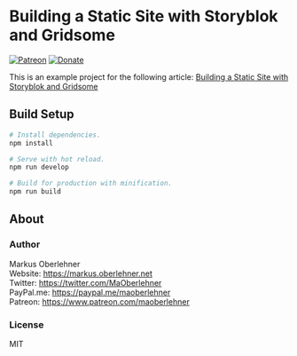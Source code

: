 # Building a Static Site with Storyblok and Gridsome

[![Patreon](https://img.shields.io/badge/patreon-donate-blue.svg)](https://www.patreon.com/maoberlehner)
[![Donate](https://img.shields.io/badge/Donate-PayPal-blue.svg)](https://paypal.me/maoberlehner)

This is an example project for the following article: [Building a Static Site with Storyblok and Gridsome](https://markus.oberlehner.net/blog/building-a-static-site-with-storyblok-and-gridsome/)

## Build Setup

```bash
# Install dependencies.
npm install

# Serve with hot reload.
npm run develop

# Build for production with minification.
npm run build
```

## About

### Author

Markus Oberlehner  
Website: https://markus.oberlehner.net  
Twitter: https://twitter.com/MaOberlehner  
PayPal.me: https://paypal.me/maoberlehner  
Patreon: https://www.patreon.com/maoberlehner

### License

MIT

